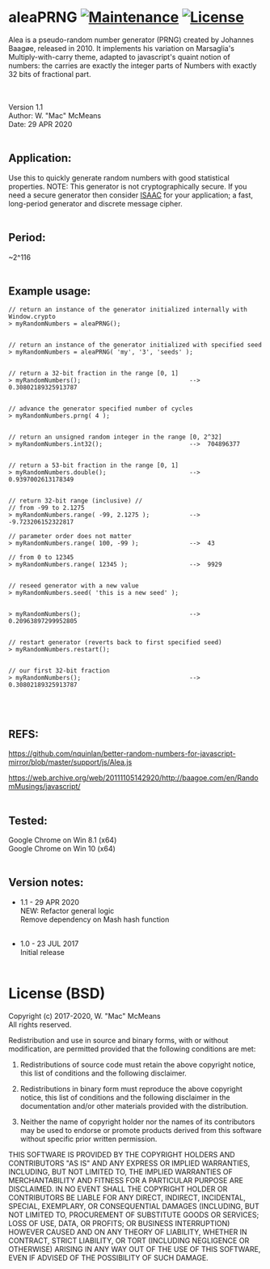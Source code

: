 # aleaPRNG [![Maintenance](https://img.shields.io/badge/Maintained%3F-yes-green.svg)](https://GitHub.com/Naereen/StrapDown.js/graphs/commit-activity) [![License](https://img.shields.io/badge/License-BSD%203--Clause-blue.svg)](https://opensource.org/licenses/BSD-3-Clause)
Alea is a pseudo-random number generator (PRNG) created by Johannes Baagøe, released in 2010. It implements his variation on Marsaglia's Multiply-with-carry theme, adapted to javascript's quaint notion of numbers: the carries are exactly the integer parts of Numbers with exactly 32 bits of fractional part.

<br>&nbsp;<br>
Version 1.1<br>
Author: W. "Mac" McMeans<br>
Date: 29 APR 2020
<br>&nbsp;<br>


## Application:
Use this to quickly generate random numbers with good statistical properties. NOTE: This generator is not cryptographically secure. If you need a secure generator then consider <a href="https://github.com/macmcmeans/isaacCSPRNG">ISAAC</a> for your application; a fast, long-period generator and discrete message cipher.
<br>&nbsp;<br>


## Period:
~2^116
<br>&nbsp;<br>


## Example usage:

```
// return an instance of the generator initialized internally with Window.crypto
> myRandomNumbers = aleaPRNG();


// return an instance of the generator initialized with specified seed
> myRandomNumbers = aleaPRNG( 'my', '3', 'seeds' );


// return a 32-bit fraction in the range [0, 1]
> myRandomNumbers();                              -->  0.30802189325913787


// advance the generator specified number of cycles
> myRandomNumbers.prng( 4 );


// return an unsigned random integer in the range [0, 2^32]
> myRandomNumbers.int32();                        -->  704896377


// return a 53-bit fraction in the range [0, 1]
> myRandomNumbers.double();                       -->  0.9397002613178349


// return 32-bit range (inclusive) //
// from -99 to 2.1275
> myRandomNumbers.range( -99, 2.1275 );           -->  -9.723206152322817

// parameter order does not matter
> myRandomNumbers.range( 100, -99 );              -->  43

// from 0 to 12345
> myRandomNumbers.range( 12345 );                 -->  9929


// reseed generator with a new value
> myRandomNumbers.seed( 'this is a new seed' );


> myRandomNumbers();                              -->  0.20963897299952805


// restart generator (reverts back to first specified seed)
> myRandomNumbers.restart();


// our first 32-bit fraction
> myRandomNumbers();                              -->  0.30802189325913787

```
<br>&nbsp;<br>


## REFS:
https://github.com/nquinlan/better-random-numbers-for-javascript-mirror/blob/master/support/js/Alea.js

https://web.archive.org/web/20111105142920/http://baagoe.com/en/RandomMusings/javascript/
<br>&nbsp;<br>


## Tested:
Google Chrome on Win 8.1 (x64)<br>
Google Chrome on Win 10 (x64)
<br>&nbsp;<br>

## Version notes:
* 1.1 - 29 APR 2020
<br>NEW: Refactor general logic
<br>Remove dependency on Mash hash function
<br>&nbsp;<br>

* 1.0 - 23 JUL 2017
<br>Initial release
<br>&nbsp;<br>

# License (BSD)
Copyright (c) 2017-2020, W. "Mac" McMeans<br>
All rights reserved.

Redistribution and use in source and binary forms, with or without modification, are permitted provided that the following conditions are met:

1. Redistributions of source code must retain the above copyright notice, this list of conditions and the following disclaimer.

2. Redistributions in binary form must reproduce the above copyright notice, this list of conditions and the following disclaimer in the documentation and/or other materials provided with the distribution.

3. Neither the name of copyright holder nor the names of its contributors may be used to endorse or promote products derived from this software without specific prior written permission.

THIS SOFTWARE IS PROVIDED BY THE COPYRIGHT HOLDERS AND CONTRIBUTORS "AS IS" AND ANY EXPRESS OR IMPLIED WARRANTIES, INCLUDING, BUT NOT LIMITED TO, THE IMPLIED WARRANTIES OF MERCHANTABILITY AND FITNESS FOR A PARTICULAR PURPOSE ARE DISCLAIMED. IN NO EVENT SHALL THE COPYRIGHT HOLDER OR CONTRIBUTORS BE LIABLE FOR ANY DIRECT, INDIRECT, INCIDENTAL, SPECIAL, EXEMPLARY, OR CONSEQUENTIAL DAMAGES (INCLUDING, BUT NOT LIMITED TO, PROCUREMENT OF SUBSTITUTE GOODS OR SERVICES; LOSS OF USE, DATA, OR PROFITS; OR BUSINESS INTERRUPTION) HOWEVER CAUSED AND ON ANY THEORY OF LIABILITY, WHETHER IN CONTRACT, STRICT LIABILITY, OR TORT (INCLUDING NEGLIGENCE OR OTHERWISE) ARISING IN ANY WAY OUT OF THE USE OF THIS SOFTWARE, EVEN IF ADVISED OF THE POSSIBILITY OF SUCH DAMAGE.
